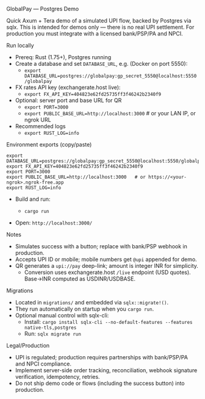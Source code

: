 GlobalPay — Postgres Demo

Quick Axum + Tera demo of a simulated UPI flow, backed by Postgres via sqlx. This is intended for demos only — there is no real UPI settlement. For production you must integrate with a licensed bank/PSP/PA and NPCI.

Run locally
- Prereq: Rust (1.75+), Postgres running
- Create a database and set `DATABASE_URL`, e.g. (Docker on port 5550):
  - `export DATABASE_URL=postgres://globalpay:gp_secret_5550@localhost:5550/globalpay`
- FX rates API key (exchangerate.host live):
  - `export FX_API_KEY=404823e62fd25735ff3f46242b2340f9`
- Optional: server port and base URL for QR
  - `export PORT=3000`
  - `export PUBLIC_BASE_URL=http://localhost:3000`  # or your LAN IP, or ngrok URL
- Recommended logs
  - `export RUST_LOG=info`

Environment exports (copy/paste)
```
export DATABASE_URL=postgres://globalpay:gp_secret_5550@localhost:5550/globalpay
export FX_API_KEY=404823e62fd25735ff3f46242b2340f9
export PORT=3000
export PUBLIC_BASE_URL=http://localhost:3000   # or https://<your-ngrok>.ngrok-free.app
export RUST_LOG=info
```
- Build and run:

  - `cargo run`
- Open: `http://localhost:3000/`

Notes
- Simulates success with a button; replace with bank/PSP webhook in production.
- Accepts UPI ID or mobile; mobile numbers get `@upi` appended for demo.
- QR generates a `upi://pay` deep-link; amount is integer INR for simplicity.
  - Conversion uses exchangerate.host `/live` endpoint (USD quotes). Base→INR computed as USDINR/USDBASE.

Migrations
- Located in `migrations/` and embedded via `sqlx::migrate!()`.
- They run automatically on startup when you `cargo run`.
- Optional manual control with sqlx-cli:
  - Install: `cargo install sqlx-cli --no-default-features --features native-tls,postgres`
  - Run: `sqlx migrate run`

Legal/Production
- UPI is regulated; production requires partnerships with bank/PSP/PA and NPCI compliance.
- Implement server-side order tracking, reconciliation, webhook signature verification, idempotency, retries.
- Do not ship demo code or flows (including the success button) into production.
